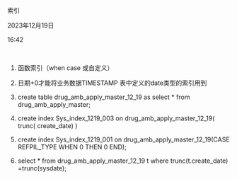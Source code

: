 索引

2023年12月19日

16:42

 

1.  函数索引（when case 或自定义）

2.  日期+0才能将业务数据TIMESTAMP 表中定义的date类型的索引用到

3.  create table drug_amb_apply_master_12_19 as select \* from drug_amb_apply_master;

4.  create index Sys_index_1219_003 on drug_amb_apply_master_12_19( trunc( create_date) )

5.  create index Sys_index_1219_001 on drug_amb_apply_master_12_19(CASE REFPIL_TYPE WHEN 0 THEN 0 END);

6.  select \* from drug_amb_apply_master_12_19 t where trunc(t.create_date) =trunc(sysdate);
